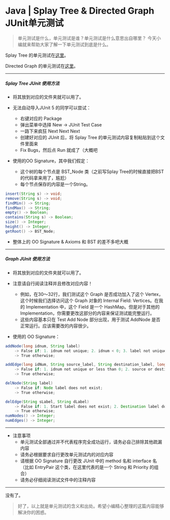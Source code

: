 # Java | Splay Tree & Directed Graph JUnit单元测试
> 单元测试是什么，单元测试是谁？单元测试是什么意思出自哪里？ 今天小编就来帮助大家了解一下单元测试到底是什么。  

Splay Tree 的单元测试在[这里](https://github.com/Elnifio/COMP401Notes/blob/master/Notes/Java%20%7C%20Priority%20Queue%20%26%20Binary%20Heap%20JUnit%E5%8D%95%E5%85%83%E6%B5%8B%E8%AF%95/A3_JUnit.java)。

Directed Graph 的单元测试在[这里]()。

- - - -

##### Splay Tree JUnit 使用方法

- 将其放到对应的文件夹就可以用了。
- 无法自动导入JUnit 5 的同学可以尝试：
  - 右键对应的 Package
  - 弹出菜单中选择 New -> JUnit Test Case
  - 一路下来疯狂 Next Next Next
  - 创建好对应的 JUnit 后，将 Splay Tree 的单元测试内容复制粘贴到这个文件里面来
  - Fix Bugs，然后点 Run 就成了（大概吧
	
- 使用的OO Signature，其中我们假定：
  - 这个树的每个节点是 BST_Node 类（之前写Splay Tree的时候直接把BST的代码拿来用了，尴尬）
  - 每个节点保存的内容是一个String。

```Java
insert(String s) -> void; 
remove(String s) -> void;
findMin() -> String;
findMax() -> String;
empty() -> Boolean;
contains(String s) -> Boolean;
size() -> Integer;
height() -> Integer;
getRoot() -> BST_Node;
```
- 整体上的 OO Signature & Axioms 和 BST 的差不多吧大概

- - - -

##### Graph JUnit 使用方法

- 将其放到对应的文件夹就可以用了。
- 注意请自行阅读注释并且修改对应内容！
  - 例如，在30～32行，我们测试这个 Graph 是否成功加入了这个 Vertex，这个时候我们选择访问这个 Graph 对象的 Internal Field: Vertices。在我的 Implementation 中，这个 Field 是一个 HashMap。但是对于其他的 Implementation，你需要更改这部分的内容来保证测试能完整运行。
  - 这些内容基本只在 Test Add Node 部分出现，用于测试 AddNode 是否正常运行。应该需要改的内容很少。

- 使用的 OO Signature：

```Java
addNode(long idnum, String label) 
    -> False if: 1. idnum not unique; 2. idnum < 0; 3. label not unique; 4. label is null. 
    -> True otherwise;

addEdge(long idNum, String source_label, String destination_label, long weight, String edge_label) 
    -> False if: 1. idnum not unique or less than 0; 2. source or destination label does not exist; 3. there already have an edge on these two nodes;
    -> True otherwise;

delNode(String label)
    -> False if: Node label does not exist;
    -> True otherwise;

delEdge(String sLabel, String dLabel)
    -> False if: 1. Start label does not exist; 2. Destination label does not exist; 3. Edge from the start to destination label does not exist;
    -> True otherwise;
numNodes() -> Integer;
numEdges() -> Integer;
```

- - - -

- 注意事项
	- 单元测试全部通过并不代表程序完全成功运行，请务必自己排除其他疏漏内容
	- 请务必根据要求自行更改单元测试内的对应内容
	- 请根据 OO Signature 自行更改 JUnit 中的 method 名和 interface 名（比如 EntryPair 这个类，在这里代表的是一个 String 和 Priority 的组合）
	- 请务必仔细阅读测试文件中的注释内容
	
- - - -

没有了。

> 好了，以上就是单元测试的含义和出处。希望小编精心整理的这篇内容能够解决你的困惑。  
